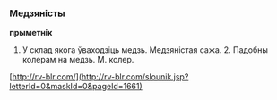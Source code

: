 ### Медзяністы
**прыметнік**

1. У склад якога ўваходзіць медзь. Медзяністая сажа. 2. Падобны колерам на медзь. М. колер.

<a rel="author">[http://rv-blr.com/](http://rv-blr.com/slounik.jsp?letterId=0&maskId=0&pageId=1661)</a>

